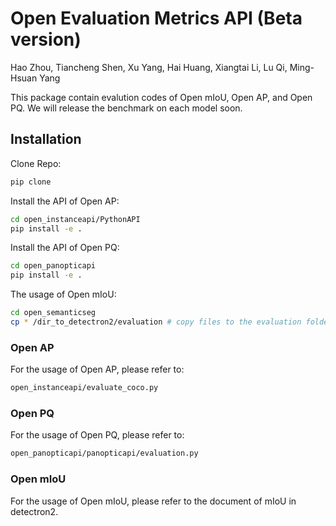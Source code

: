 # Open Evaluation Metrics API (Beta version)
Hao Zhou, Tiancheng Shen, Xu Yang, Hai Huang, Xiangtai Li, Lu Qi, Ming-Hsuan Yang

This package contain evalution codes of Open mIoU, Open AP, and Open PQ. We will release the benchmark on each model soon.

## Installation
Clone Repo:
```bash
pip clone 
```
Install the API of Open AP:
```bash
cd open_instanceapi/PythonAPI
pip install -e .
```
Install the API of Open PQ:
```bash
cd open_panopticapi
pip install -e .
```
The usage of Open mIoU:
```bash
cd open_semanticseg
cp * /dir_to_detectron2/evaluation # copy files to the evaluation folder of detectron2
```

### Open AP
For the usage of Open AP, please refer to:
```bash
open_instanceapi/evaluate_coco.py
```

### Open PQ
For the usage of Open PQ, please refer to:
```bash
open_panopticapi/panopticapi/evaluation.py
```

### Open mIoU
For the usage of Open mIoU, please refer to the document of mIoU in detectron2.

